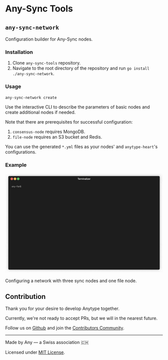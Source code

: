 # Any-Sync Tools

## `any-sync-network`
Configuration builder for Any-Sync nodes.

### Installation
1. Clone `any-sync-tools` repository.
2. Navigate to the root directory of the repository and run `go install ./any-sync-network`.

### Usage
```
any-sync-network create
```
Use the interactive CLI to describe the parameters of basic nodes and create additional nodes if needed. 

Note that there are prerequisites for successful configuration:
1. `consensus-node` requires MongoDB.
2. `file-node` requires an S3 bucket and Redis.

You can use the generated `*.yml` files as your nodes' and `anytype-heart`'s configurations.

### Example
![Interactive CLI demo](assets/any-sync-network-example.gif)

Configuring a network with three sync nodes and one file node.


## Contribution
Thank you for your desire to develop Anytype together. 

Currently, we're not ready to accept PRs, but we will in the nearest future.

Follow us on [Github](https://github.com/anyproto) and join the [Contributors Community](https://github.com/orgs/anyproto/discussions).

---
Made by Any — a Swiss association 🇨🇭

Licensed under [MIT License](./LICENSE).